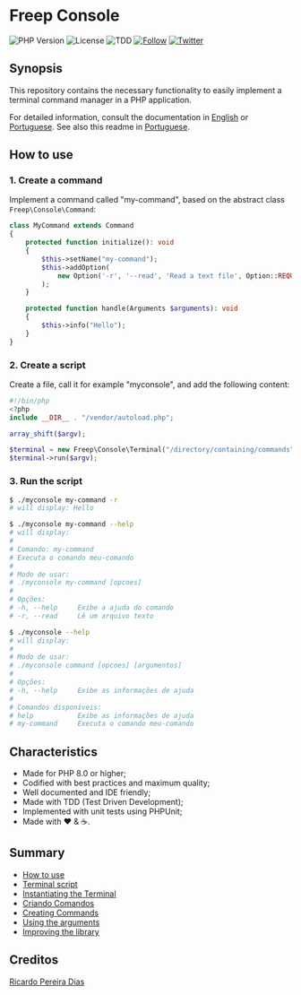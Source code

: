 # Freep Console

![PHP Version](https://img.shields.io/badge/php-%5E8.0-blue)
![License](https://img.shields.io/badge/license-MIT-blue)
![TDD](https://img.shields.io/badge/tdd-Tested%20100%25-blue)
[![Follow](https://img.shields.io/github/followers/ricardopedias?label=Siga%20no%20GitHUB&style=social)](https://github.com/ricardopedias)
[![Twitter](https://img.shields.io/twitter/follow/ricardopedias?label=Siga%20no%20Twitter)](https://twitter.com/ricardopedias)


## Synopsis

This repository contains the necessary functionality to easily implement a terminal command manager in a PHP application.

For detailed information, consult the documentation in [English](docs/en/index.md) or [Portuguese](docs/pt-br/indice.md). See also this readme in [Portuguese](docs/pt-br/leiame.md).

## How to use

### 1. Create a command

Implement a command called "my-command", based on the abstract class `Freep\Console\Command`:

```php
class MyCommand extends Command
{
    protected function initialize(): void
    {
        $this->setName("my-command");
        $this->addOption(
            new Option('-r', '--read', 'Read a text file', Option::REQUIRED)
        );
    }

    protected function handle(Arguments $arguments): void
    {
        $this->info("Hello");
    }
}
```

### 2. Create a script

Create a file, call it for example "myconsole", and add the following content:

```php
#!/bin/php
<?php
include __DIR__ . "/vendor/autoload.php";

array_shift($argv);

$terminal = new Freep\Console\Terminal("/directory/containing/commands");
$terminal->run($argv);
```

### 3. Run the script

```bash
$ ./myconsole my-command -r
# will display: Hello
```

```bash
$ ./myconsole my-command --help
# will display:
#
# Comando: my-command
# Executa o comando meu-comando
#
# Modo de usar:
# ./myconsole my-command [opcoes]
#
# Opções:
# -h, --help     Exibe a ajuda do comando
# -r, --read     Lê um arquivo texto
```

```bash
$ ./myconsole --help
# will display:
#
# Modo de usar:
# ./myconsole command [opcoes] [argumentos]
#
# Opções:
# -h, --help     Exibe as informações de ajuda
#
# Comandos disponíveis:
# help           Exibe as informações de ajuda
# my-command     Executa o comando meu-comando
```

## Characteristics

- Made for PHP 8.0 or higher;
- Codified with best practices and maximum quality;
- Well documented and IDE friendly;
- Made with TDD (Test Driven Development);
- Implemented with unit tests using PHPUnit;
- Made with :heart: &amp; :coffee:.

## Summary

- [How to use](docs/en/01-modo-de-usar.md)
- [Terminal script](docs/en/02-script-de-terminal.md)
- [Instantiating the Terminal](docs/en/03-instanciando-o-terminal.md)
- [Criando Comandos](docs/en/04-criando-comandos.md)
- [Creating Commands](docs/en/05-implementando-opcoes.md)
- [Using the arguments](docs/en/06-usando-os-argumentos.md)
- [Improving the library](docs/en/07-evoluindo-a-biblioteca.md)

## Creditos

[Ricardo Pereira Dias](https://www.ricardopedias.com.br)
